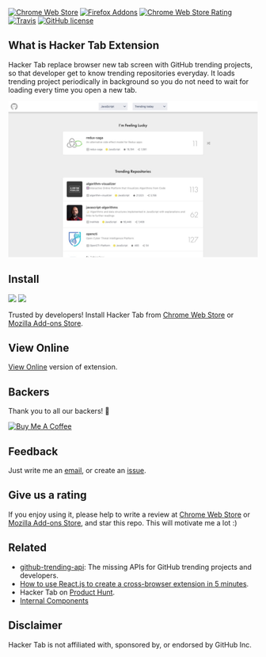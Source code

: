 [![Chrome Web Store](https://img.shields.io/chrome-web-store/v/ibomigipadcieapbemkegkmadbbanbgm.svg?colorB=%234FC828&style=flat)](https://chrome.google.com/webstore/detail/hacker-tab/ibomigipadcieapbemkegkmadbbanbgm)
[![Firefox Addons](https://img.shields.io/amo/v/hacker-tab.svg?color=234FC828)](https://addons.mozilla.org/firefox/addon/hacker-tab/)
[![Chrome Web Store Rating](https://img.shields.io/chrome-web-store/stars/ibomigipadcieapbemkegkmadbbanbgm.svg?colorB=%234FC828&label=rating&style=flat)](https://chrome.google.com/webstore/detail/hacker-tab/ibomigipadcieapbemkegkmadbbanbgm/reviews)
[![Travis](https://img.shields.io/travis/huchenme/hacker-tab-extension.svg)](https://travis-ci.org/huchenme/hacker-tab-extension)
[![GitHub license](https://img.shields.io/badge/license-MIT-blue.svg?style=flat)](https://github.com/huchenme/hacker-tab-extension/blob/master/LICENSE)

## What is Hacker Tab Extension

Hacker Tab replace browser new tab screen with GitHub trending projects, so that developer get to know trending repositories everyday. It loads trending project periodically in background so you do not need to wait for loading every time you open a new tab.

![screenshot](./images/1280x800.jpg)

## Install

<a href="https://chrome.google.com/webstore/detail/hacker-tab/ibomigipadcieapbemkegkmadbbanbgm"><img src="https://raw.githubusercontent.com/alrra/browser-logos/master/src/chrome/chrome_128x128.png" width="48" /></a>
<a href="https://addons.mozilla.org/firefox/addon/hacker-tab/"><img src="https://raw.githubusercontent.com/alrra/browser-logos/master/src/firefox/firefox_128x128.png" width="48" /></a>

Trusted by developers! Install Hacker Tab from [Chrome Web Store](https://chrome.google.com/webstore/detail/hacker-tab/ibomigipadcieapbemkegkmadbbanbgm) or [Mozilla Add-ons Store](https://addons.mozilla.org/en-US/firefox/addon/hacker-tab/).

## View Online

[View Online](https://hacker-tab-extension.now.sh) version of extension.

## Backers

Thank you to all our backers! 🙏

<a href="https://www.buymeacoffee.com/huchenme" target="_blank"><img src="https://www.buymeacoffee.com/assets/img/custom_images/orange_img.png" alt="Buy Me A Coffee" style="height: auto !important;width: auto !important;" ></a>

## Feedback

Just write me an [email](mailto:chen@huchen.dev), or create an [issue](issues).

## Give us a rating

If you enjoy using it, please help to write a review at [Chrome Web Store](https://chrome.google.com/webstore/detail/hacker-tab/ibomigipadcieapbemkegkmadbbanbgm) or [Mozilla Add-ons Store](https://addons.mozilla.org/en-US/firefox/addon/hacker-tab/), and star this repo. This will motivate me a lot :)

## Related

- [github-trending-api](https://github.com/huchenme/github-trending-api): The missing APIs for GitHub trending projects and developers.
- [How to use React.js to create a cross-browser extension in 5 minutes](https://levelup.gitconnected.com/how-to-use-react-js-to-create-chrome-extension-in-5-minutes-2ddb11899815?source=friends_link&sk=055e5c73e0dd11fd8cb25130242f388e).
- Hacker Tab on [Product Hunt](https://www.producthunt.com/posts/hacker-tab).
- [Internal Components](https://hacker-tab-components.netlify.com)

## Disclaimer

Hacker Tab is not affiliated with, sponsored by, or endorsed by GitHub Inc.
